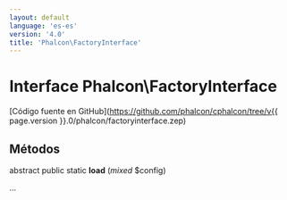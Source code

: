 ```yaml
---
layout: default
language: 'es-es'
version: '4.0'
title: 'Phalcon\FactoryInterface'
---
```

# Interface **Phalcon\FactoryInterface**

[Código fuente en GitHub](https://github.com/phalcon/cphalcon/tree/v{{ page.version }}.0/phalcon/factoryinterface.zep)

## Métodos

abstract public static **load** (*mixed* $config)

...